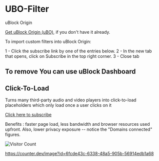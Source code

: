 # UBO-Filter

uBlock Origin

[Get uBlock Origin (uBO)](https://ublockorigin.com/), if you don't have it already.

To import custom filters into uBlock Origin:

1 - Click the subscribe link by one of the entries below.
2 - In the new tab that opens, click on Subscribe in the top right corner.
3 - Close tab

To remove You can use uBlock Dashboard
-----------------------------------------------------------------------------------

## Click-To-Load
Turns many third-party audio and video players into click-to-load placeholders which only load once a user clicks on it

[Click here to subscribe](https://subscribe.adblockplus.org/?location=https://raw.githubusercontent.com/shon-1/UBO-Filter/main/Filter/YT-block.txt&title=YouTube%20Blocklist)

Benefits : faster page load, less bandwidth and browser resources used upfront. Also, lower privacy exposure -- notice the "Domains connected" figures.


![Visitor Count](https://counter.dev/image?id=6fcde43c-6338-48a5-905b-56914edb1a68)

https://counter.dev/image?id=6fcde43c-6338-48a5-905b-56914edb1a68
